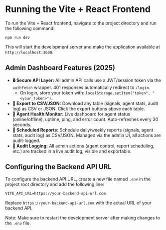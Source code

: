 # Running the Vite + React Frontend

To run the Vite + React frontend, navigate to the project directory and run the following command:

```
npm run dev
```

This will start the development server and make the application available at `http://localhost:3000`.

## Admin Dashboard Features (2025)

- **🔒 Secure API Layer:** All admin API calls use a JWT/session token via the `authFetch` wrapper. 401 responses automatically redirect to `/login`.
  - On login, store your token with: `localStorage.setItem("token", "<your_token>")`.
- **📄 Export to CSV/JSON:** Download any table (signals, agent stats, audit log) as CSV or JSON. Click the export buttons above each table.
- **📡 Agent Health Monitor:** Live dashboard for agent status (online/offline), uptime, ping, and error count. Auto-refreshes every 30 seconds.
- **📅 Scheduled Reports:** Schedule daily/weekly reports (signals, agent stats, audit log) as CSV/JSON. Managed via the admin UI, all actions are audit-logged.
- **📝 Audit Logging:** All admin actions (agent control, report scheduling, etc.) are tracked in a live audit log, visible and exportable.

## Configuring the Backend API URL

To configure the backend API URL, create a new file named `.env` in the project root directory and add the following line:

```
VITE_API_URL=https://your-backend-api-url.com
```

Replace `https://your-backend-api-url.com` with the actual URL of your backend API.

Note: Make sure to restart the development server after making changes to the `.env` file.
